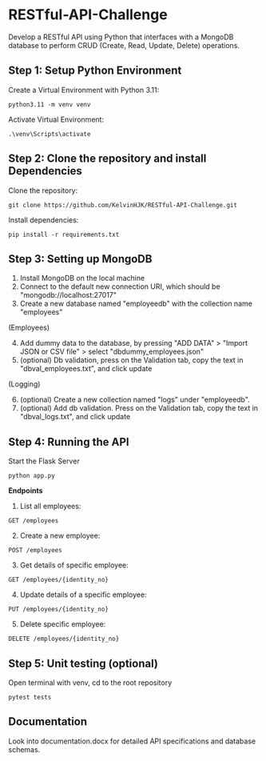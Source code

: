 # RESTful-API-Challenge
Develop a RESTful API using Python that interfaces with a MongoDB database to perform CRUD (Create, Read, Update, Delete) operations.


## Step 1: Setup Python Environment
Create a Virtual Environment with Python 3.11:
```
python3.11 -m venv venv
```
Activate Virtual Environment:
```
.\venv\Scripts\activate
```

## Step 2: Clone the repository and install Dependencies
Clone the repository: 
```
git clone https://github.com/KelvinHJK/RESTful-API-Challenge.git
```
Install dependencies: 
```
pip install -r requirements.txt
```

## Step 3: Setting up MongoDB
1. Install MongoDB on the local machine
2. Connect to the default new connection URI, which should be "mongodb://localhost:27017"
3. Create a new database named "employeedb" with the collection name "employees"

(Employees)

4. Add dummy data to the database, by pressing "ADD DATA" > "Import JSON or CSV file" > select "dbdummy_employees.json"
5. (optional) Db validation, press on the Validation tab, copy the text in "dbval_employees.txt", and click update

(Logging)

6. (optional) Create a new collection named "logs" under "employeedb".
7. (optional) Add db validation. Press on the Validation tab, copy the text in "dbval_logs.txt", and click update


## Step 4: Running the API
Start the Flask Server
```
python app.py
```

**Endpoints**

1. List all employees: 
```
GET /employees
```
2. Create a new employee:
```
POST /employees
```
3. Get details of specific employee:
```
GET /employees/{identity_no}
```
4. Update details of a specific employee:
```
PUT /employees/{identity_no}
```
5. Delete specific employee:
```
DELETE /employees/{identity_no}
```


## Step 5: Unit testing (optional)
Open terminal with venv, cd to the root repository
```
pytest tests
```


## Documentation
Look into documentation.docx for detailed API specifications and database schemas.



